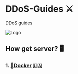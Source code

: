 <html>
  <body>
    <h1>DDoS-Guides ⚔️</h1>
    <p>DDoS guides</p>
    <img alt="Logo" src="https://raw.githubusercontent.com/gabbhack/Best-README-Template/master/images/logo.png">
    <h2>How get server? 🖥️</h2>
    <h3>1. <a href="https://telegra.ph/Server-dlya-DDoS-na-Docker-04-01">🐳Docker</a> 🇺🇦</h3>
  </body>
</html>

